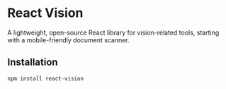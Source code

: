# React Vision

A lightweight, open-source React library for vision-related tools, starting with a mobile-friendly document scanner.

## Installation

```bash
npm install react-vision
```
